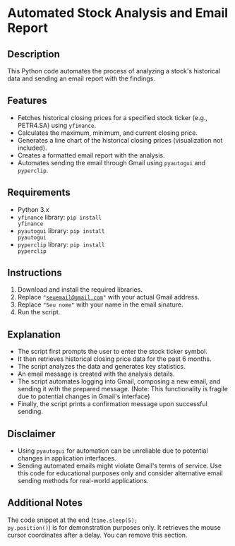# Automated Stock Analysis and Email Report

## Description

This Python code automates the process of analyzing a stock's historical data and sending an email report with the findings.

## Features

* Fetches historical closing prices for a specified stock ticker (e.g., PETR4.SA) using <code>yfinance</code>.
* Calculates the maximum, minimum, and current closing price.
* Generates a line chart of the historical closing prices (visualization not included).
* Creates a formatted email report with the analysis.
* Automates sending the email through Gmail using <code>pyautogui</code> and  <code>pyperclip</code>.

## Requirements

* Python 3.x
* <code>yfinance</code> library: <code>pip install yfinance</code>
* <code>pyautogui</code> library: <code>pip install pyautogui</code>
* <code>pyperclip</code> library: <code>pip install pyperclip</code>

## Instructions

1. Download and install the required libraries.
2. Replace <code>"seuemail@gmail.com"</code> with your actual Gmail address.
3. Replace <code>"Seu nome"</code> with your name in the email sinature.
4. Run the script.

## Explanation

* The script first prompts the user to enter the stock ticker symbol.
* It then retrieves historical closing price data for the past 6 months.
* The script analyzes the data and generates key statistics.
* An email message is created with the analysis details.
* The script automates logging into Gmail, composing a new email, and sending it with the prepared message. (Note: This functionality is fragile due to potential changes in Gmail's interface)
* Finally, the script prints a confirmation message upon successful sending.

## Disclaimer

* Using <code>pyautogui</code> for automation can be unreliable due to potential changes in application interfaces.
* Sending automated emails might violate Gmail's terms of service. Use this code for educational purposes only and consider alternative email sending methods for real-world applications.

## Additional Notes

The code snippet at the end (<code>time.sleep(5); py.position()</code>) is for demonstration purposes only. It retrieves the mouse cursor coordinates after a delay. You can remove this section.
